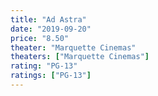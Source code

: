 ```yaml
---
title: "Ad Astra"
date: "2019-09-20"
price: "8.50"
theater: "Marquette Cinemas"
theaters: ["Marquette Cinemas"]
rating: "PG-13"
ratings: ["PG-13"]
---
```

